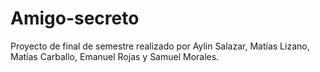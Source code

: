 # Amigo-secreto
Proyecto de final de semestre realizado por Aylin Salazar, Matías Lizano, Matías Carballo, Emanuel Rojas y Samuel Morales. 
